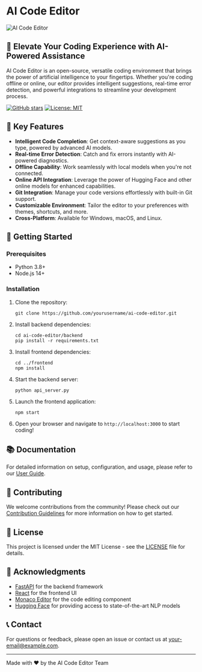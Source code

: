 # AI Code Editor

![AI Code Editor](https://imageurl.com/ai-code-editor-banner.jpg)

## 🚀 Elevate Your Coding Experience with AI-Powered Assistance

AI Code Editor is an open-source, versatile coding environment that brings the power of artificial intelligence to your fingertips. Whether you're coding offline or online, our editor provides intelligent suggestions, real-time error detection, and powerful integrations to streamline your development process.

[![GitHub stars](https://img.shields.io/github/stars/yourusername/ai-code-editor.svg?style=social&label=Star)](https://github.com/yourusername/ai-code-editor)
[![License: MIT](https://img.shields.io/badge/License-MIT-yellow.svg)](https://opensource.org/licenses/MIT)

## 🌟 Key Features

- **Intelligent Code Completion**: Get context-aware suggestions as you type, powered by advanced AI models.
- **Real-time Error Detection**: Catch and fix errors instantly with AI-powered diagnostics.
- **Offline Capability**: Work seamlessly with local models when you're not connected.
- **Online API Integration**: Leverage the power of Hugging Face and other online models for enhanced capabilities.
- **Git Integration**: Manage your code versions effortlessly with built-in Git support.
- **Customizable Environment**: Tailor the editor to your preferences with themes, shortcuts, and more.
- **Cross-Platform**: Available for Windows, macOS, and Linux.

## 🚀 Getting Started

### Prerequisites

- Python 3.8+
- Node.js 14+

### Installation

1. Clone the repository:
   ```
   git clone https://github.com/yourusername/ai-code-editor.git
   ```

2. Install backend dependencies:
   ```
   cd ai-code-editor/backend
   pip install -r requirements.txt
   ```

3. Install frontend dependencies:
   ```
   cd ../frontend
   npm install
   ```

4. Start the backend server:
   ```
   python api_server.py
   ```

5. Launch the frontend application:
   ```
   npm start
   ```

6. Open your browser and navigate to `http://localhost:3000` to start coding!

## 📚 Documentation

For detailed information on setup, configuration, and usage, please refer to our [User Guide](docs/usage_guide.md).

## 🤝 Contributing

We welcome contributions from the community! Please check out our [Contribution Guidelines](CONTRIBUTING.md) for more information on how to get started.

## 📄 License

This project is licensed under the MIT License - see the [LICENSE](LICENSE) file for details.

## 🙏 Acknowledgments

- [FastAPI](https://fastapi.tiangolo.com/) for the backend framework
- [React](https://reactjs.org/) for the frontend UI
- [Monaco Editor](https://microsoft.github.io/monaco-editor/) for the code editing component
- [Hugging Face](https://huggingface.co/) for providing access to state-of-the-art NLP models

## 📞 Contact

For questions or feedback, please open an issue or contact us at [your-email@example.com](mailto:your-email@example.com).

---

Made with ❤️ by the AI Code Editor Team
